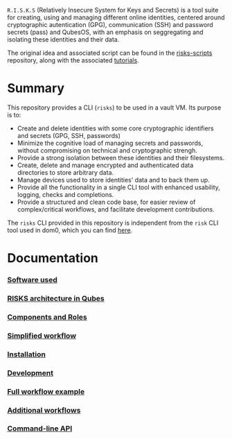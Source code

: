 
`R.I.S.K.S` (Relatively Insecure System for Keys and Secrets) is a tool suite for creating, using and managing
different online identities, centered around cryptographic autentication (GPG), communication (SSH) and password
secrets (pass) and QubesOS, with an emphasis on seggregating and isolating these identities and their data.

The original idea and associated script can be found in the [risks-scripts](https://github.com/19hundreds/risks-scripts) repository, along with the associated [tutorials](https://19hundreds.github.io/risks-workflow).

# Summary

This repository provides a CLI (`risks`) to be used in a vault VM. Its purpose is to:
- Create and delete identities with some core cryptographic identifiers and secrets (GPG, SSH, passwords)
- Minimize the cognitive load of managing secrets and passwords, without compromising on technical and cryptographic strengh.
- Provide a strong isolation between these identities and their filesystems.
- Create, delete and manage encrypted and authenticated data directories to store arbitrary data.
- Manage devices used to store identities' data and to back them up.
- Provide all the functionality in a single CLI tool with enhanced usability, logging, checks and completions.
- Provide a structured and clean code base, for easier review of complex/critical workflows, and facilitate development contributions.

The `risks` CLI provided in this repository is independent from the `risk` CLI tool used in dom0, which you can find [here](https://github.com/wizardofhoms/risk).

# Documentation

### [Software used](https://github.wizardofhoms/risks,wiki/Software-Used)
### [RISKS architecture in Qubes](https://github.wizardofhoms/risks,wiki/RISKS-Architecture-In-Qubes)
### [Components and Roles](https://github.wizardofhoms/risks,wiki/Components-And-Roles)
### [Simplified workflow](https://github.wizardofhoms/risks,wiki/Simplified-Workflow)
### [Installation](https://github.wizardofhoms/risks,wiki/Installation)
### [Development](/https://github.wizardofhoms/risks,wiki/Development)
### [Full workflow example](/https://github.wizardofhoms/risks,wiki/Full-Workflow-Example)
### [Additional workflows](/https://github.wizardofhoms/risks,wiki/Additional-Workflows)
### [Command-line API](/https://github.wizardofhoms/risks,wiki/Command-Line-API)
